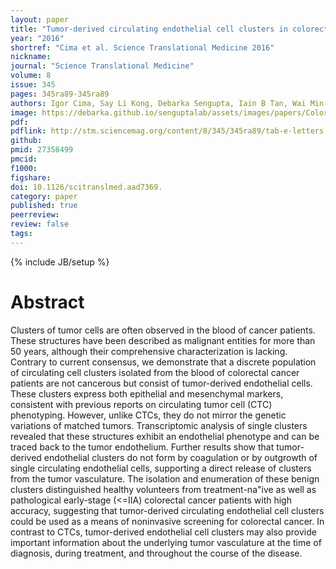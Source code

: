 ```yaml
---
layout: paper
title: "Tumor-derived circulating endothelial cell clusters in colorectal cancer"
year: "2016"
shortref: "Cima et al. Science Translational Medicine 2016"
nickname:
journal: "Science Translational Medicine"
volume: 8
issue: 345
pages: 345ra89-345ra89
authors: Igor Cima, Say Li Kong, Debarka Sengupta, Iain B Tan, Wai Min Phyo, Daniel Lee, Min Hu, Ciprian Iliescu, Irina Alexander, Wei Lin Goh, Mehran Rahmani, Nur-Afidah Mohamed Suhaimi, Jess H Vo, Joyce A Tai, Joanna H Tan, Clarinda Chua, Rachel Ten, Wan Jun Lim, Min Hoe Chew, Charlotte AE Hauser, Rob M van Dam, Wei-Yen Lim, Shyam Prabhakar, Bing Lim, Poh Koon Koh, Paul Robson, Jackie Y Ying, Axel M Hillmer, Min-Han Tan
image: https://debarka.github.io/senguptalab/assets/images/papers/ColorectalCancer.png
pdf:
pdflink: http://stm.sciencemag.org/content/8/345/345ra89/tab-e-letters
github:
pmid: 27358499
pmcid:
f1000:
figshare:
doi: 10.1126/scitranslmed.aad7369.
category: paper
published: true
peerreview:
review: false
tags:
---
```

{% include JB/setup %}


# Abstract

Clusters of tumor cells are often observed in the blood of cancer patients. These structures have been described as malignant entities for more than 50 years, although their comprehensive characterization is lacking. Contrary to current consensus, we demonstrate that a discrete population of circulating cell clusters isolated from the blood of colorectal cancer patients are not cancerous but consist of tumor-derived endothelial cells. These clusters express both epithelial and mesenchymal markers, consistent with previous reports on circulating tumor cell (CTC) phenotyping. However, unlike CTCs, they do not mirror the genetic variations of matched tumors. Transcriptomic analysis of single clusters revealed that these structures exhibit an endothelial phenotype and can be traced back to the tumor endothelium. Further results show that tumor-derived endothelial clusters do not form by coagulation or by outgrowth of single circulating endothelial cells, supporting a direct release of clusters from the tumor vasculature. The isolation and enumeration of these benign clusters distinguished healthy volunteers from treatment-na"ive as well as pathological early-stage (<=IIA) colorectal cancer patients with high accuracy, suggesting that tumor-derived circulating endothelial cell clusters could be used as a means of noninvasive screening for colorectal cancer. In contrast to CTCs, tumor-derived endothelial cell clusters may also provide important information about the underlying tumor vasculature at the time of diagnosis, during treatment, and throughout the course of the disease.
